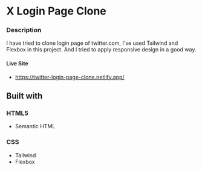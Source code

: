 # X Login Page Clone

### Description
I have tried to clone login page of twitter.com, I've used Tailwind and Flexbox in this project. And I tried to apply responsive design in a good way.

#### Live Site
- https://twitter-login-page-clone.netlify.app/

## Built with

### HTML5
- Semantic HTML

### CSS
- Tailwind
- Flexbox